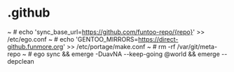 # .github
~ # echo 'sync_base_url=https://github.com/funtoo-repo/{repo}' >> /etc/ego.conf
~ # echo 'GENTOO_MIRRORS=https://direct-github.funmore.org' >> /etc/portage/make.conf
~ # rm -rf /var/git/meta-repo
~ # ego sync && emerge -DuavNA --keep-going @world && emerge --depclean 
